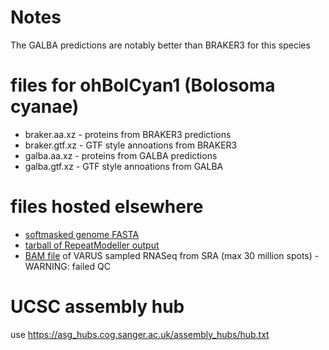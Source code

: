 # Notes
The GALBA predictions are notably better than BRAKER3 for this species

# files for ohBolCyan1 (Bolosoma cyanae)
* braker.aa.xz - proteins from BRAKER3 predictions
* braker.gtf.xz - GTF style annoations from BRAKER3
* galba.aa.xz - proteins from GALBA predictions
* galba.gtf.xz - GTF style annoations from GALBA

# files hosted elsewhere
* [softmasked genome FASTA](https://asg_hubs.cog.sanger.ac.uk/ohBolCyan1/ohBolCyan1.fa.masked)
* [tarball of RepeatModeller output](https://asg_hubs.cog.sanger.ac.uk/ohBolCyan1/ohBolCyan1.tar.xz)
* [BAM file](https://asg_hubs.cog.sanger.ac.uk/ohBolCyan1/VARUS.bam) of VARUS sampled RNASeq from SRA (max 30 million spots) - WARNING: failed QC

# UCSC assembly hub
use https://asg_hubs.cog.sanger.ac.uk/assembly_hubs/hub.txt

